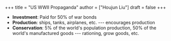 +++
title = "US WWII Propaganda"
author = ["Houjun Liu"]
draft = false
+++

-   ****Investment****: Paid for 50% of war bonds
-   ****Production****: ships, tanks, airplanes, etc. --- encourages production
-   ****Conservation****: 5% of the world's population production, 50% of the world's manufactured goods --- rationing, grow goods, etc.